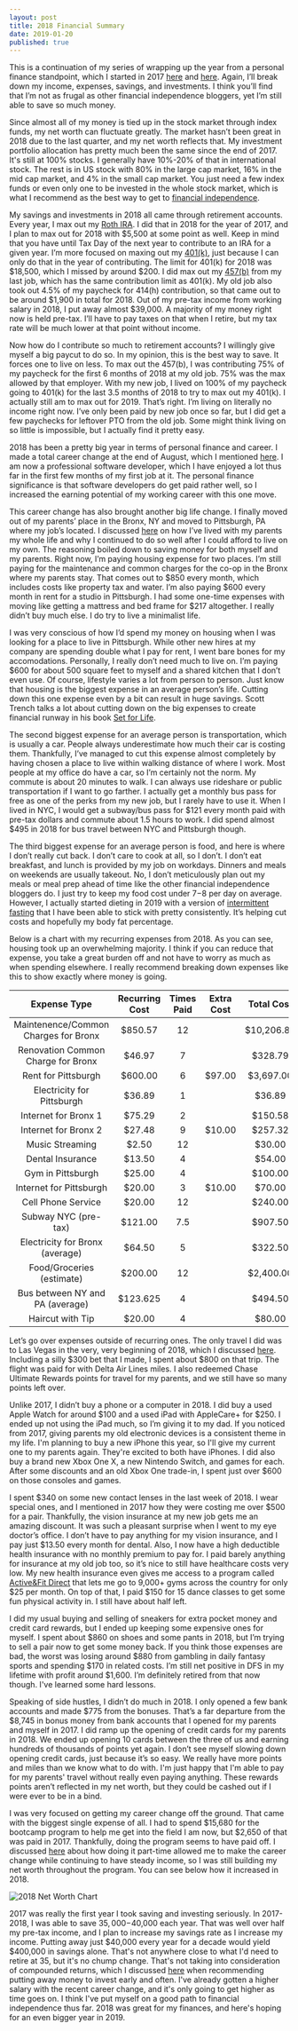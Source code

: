 ```yaml
---
layout: post
title: 2018 Financial Summary
date: 2019-01-20
published: true
---
```


This is a continuation of my series of wrapping up the year from a personal finance standpoint, which I started in 2017 [here](http://www.marcopchen.com/2017/12/31/2017-financial-summary-part-1.html) and [here](http://www.marcopchen.com/2017/12/31/2017-financial-summary-part-2.html). Again, I’ll break down my income, expenses, savings, and investments. I think you’ll find that I’m not as frugal as other financial independence bloggers, yet I’m still able to save so much money.

Since almost all of my money is tied up in the stock market through index funds, my net worth can fluctuate greatly. The market hasn’t been great in 2018 due to the last quarter, and my net worth reflects that. My investment portfolio allocation has pretty much been the same since the end of 2017. It's still at 100% stocks. I generally have 10%-20% of that in international stock. The rest is in US stock with 80% in the large cap market, 16% in the mid cap market, and 4% in the small cap market. You just need a few index funds or even only one to be invested in the whole stock market, which is what I recommend as the best way to get to [financial independence](https://en.wikipedia.org/wiki/Financial_independence).

My savings and investments in 2018 all came through retirement accounts. Every year, I max out my [Roth IRA](https://www.bogleheads.org/wiki/Roth_ira). I did that in 2018 for the year of 2017, and I plan to max out for 2018 with $5,500 at some point as well. Keep in mind that you have until Tax Day of the next year to contribute to an IRA for a given year. I’m more focused on maxing out my [401(k)](https://www.bogleheads.org/wiki/401(k)), just because I can only do that in the year of contributing. The limit for 401(k) for 2018 was $18,500, which I missed by around $200. I did max out my [457(b)](https://www.bogleheads.org/wiki/457(b)) from my last job, which has the same contribution limit as 401(k). My old job also took out 4.5% of my paycheck for 414(h) contribution, so that came out to be around $1,900 in total for 2018. Out of my pre-tax income from working salary in 2018, I put away almost $39,000. A majority of my money right now is held pre-tax. I’ll have to pay taxes on that when I retire, but my tax rate will be much lower at that point without income.

Now how do I contribute so much to retirement accounts? I willingly give myself a big paycut to do so. In my opinion, this is the best way to save. It forces one to live on less. To max out the 457(b), I was contributing 75% of my paycheck for the first 6 months of 2018 at my old job. 75% was the max allowed by that employer. With my new job, I lived on 100% of my paycheck going to 401(k) for the last 3.5 months of 2018 to try to max out my 401(k). I actually still am to max out for 2019. That’s right. I’m living on literally no income right now. I’ve only been paid by new job once so far, but I did get a few paychecks for leftover PTO from the old job. Some might think living on so little is impossible, but I actually find it pretty easy.

2018 has been a pretty big year in terms of personal finance and career. I made a total career change at the end of August, which I mentioned [here](http://www.marcopchen.com/2018/08/20/truth-about-coding-bootcamps.html). I am now a professional software developer, which I have enjoyed a lot thus far in the first few months of my first job at it. The personal finance significance is that software developers do get paid rather well, so I increased the earning potential of my working career with this one move.

This career change has also brought another big life change. I finally moved out of my parents’ place in the Bronx, NY and moved to Pittsburgh, PA where my job’s located. I discussed [here](http://www.marcopchen.com/2018/01/19/why-i-choose-to-live-with-my-parents.html) on how I’ve lived with my parents my whole life and why I continued to do so well after I could afford to live on my own. The reasoning boiled down to saving money for both myself and my parents. Right now, I’m paying housing expense for two places. I’m still paying for the maintenance and common charges for the co-op in the Bronx where my parents stay. That comes out to $850 every month, which includes costs like property tax and water. I’m also paying $600 every month in rent for a studio in Pittsburgh. I had some one-time expenses with moving like getting a mattress and bed frame for $217 altogether. I really didn’t buy much else. I do try to live a minimalist life.

I was very conscious of how I’d spend my money on housing when I was looking for a place to live in Pittsburgh. While other new hires at my company are spending double what I pay for rent, I went bare bones for my accomodations. Personally, I really don’t need much to live on. I’m paying $600 for about 500 square feet to myself and a shared kitchen that I don’t even use. Of course, lifestyle varies a lot from person to person. Just know that housing is the biggest expense in an average person’s life. Cutting down this one expense even by a bit can result in huge savings. Scott Trench talks a lot about cutting down on the big expenses to create financial runway in his book [Set for Life](https://www.amazon.com/gp/product/0997584718/ref=as_li_tl?ie=UTF8&camp=1789&creative=9325&creativeASIN=0997584718&linkCode=as2&tag=marcopchen-20&linkId=b16d83567afbfd75b7d60f33f4bc3995).

The second biggest expense for an average person is transportation, which is usually a car. People always underestimate how much their car is costing them. Thankfully, I’ve managed to cut this expense almost completely by having chosen a place to live within walking distance of where I work. Most people at my office do have a car, so I’m certainly not the norm. My commute is about 20 minutes to walk. I can always use rideshare or public transportation if I want to go farther. I actually get a monthly bus pass for free as one of the perks from my new job, but I rarely have to use it. When I lived in NYC, I would get a subway/bus pass for $121 every month paid with pre-tax dollars and commute about 1.5 hours to work. I did spend almost $495 in 2018 for bus travel between NYC and Pittsburgh though.

The third biggest expense for an average person is food, and here is where I don’t really cut back. I don’t care to cook at all, so I don’t. I don’t eat breakfast, and lunch is provided by my job on workdays. Dinners and meals on weekends are usually takeout. No, I don’t meticulously plan out my meals or meal prep ahead of time like the other financial independence bloggers do. I just try to keep my food cost under $7-$8 per day on average. However, I actually started dieting in 2019 with a version of [intermittent fasting](https://en.wikipedia.org/wiki/Intermittent_fasting) that I have been able to stick with pretty consistently. It’s helping cut costs and hopefully my body fat percentage.  

Below is a chart with my recurring expenses from 2018. As you can see, housing took up an overwhelming majority. I think if you can reduce that expense, you take a great burden off and not have to worry as much as when spending elsewhere. I really recommend breaking down expenses like this to show exactly where money is going.

**Expense Type**|**Recurring Cost**|**Times Paid**|**Extra Cost**|**Total Cost**
:-----:|:-----:|:-----:|:-----:|:-----:
Maintenence/Common Charges for Bronx|$850.57|12| |$10,206.84
Renovation Common Charge for Bronx|$46.97|7| |$328.79
Rent for Pittsburgh|$600.00|6|$97.00|$3,697.00
Electricity for Pittsburgh|$36.89|1| |$36.89
Internet for Bronx 1|$75.29|2| |$150.58
Internet for Bronx 2|$27.48|9|$10.00|$257.32
Music Streaming|$2.50|12| |$30.00
Dental Insurance|$13.50|4| |$54.00
Gym in Pittsburgh|$25.00|4| |$100.00
Internet for Pittsburgh|$20.00|3|$10.00|$70.00
Cell Phone Service|$20.00|12| |$240.00
Subway NYC (pre-tax)|$121.00|7.5| |$907.50
Electricity for Bronx (average)|$64.50|5| |$322.50
Food/Groceries (estimate)|$200.00|12| |$2,400.00
Bus between NY and PA (average)|$123.625|4| |$494.50
Haircut with Tip|$20.00|4| |$80.00

Let’s go over expenses outside of recurring ones. The only travel I did was to Las Vegas in the very, very beginning of 2018, which I discussed [here](http://www.marcopchen.com/2018/01/08/kicking-off-the-year-in-vegas.html). Including a silly $300 bet that I made, I spent about $800 on that trip. The flight was paid for with Delta Air Lines miles. I also redeemed Chase Ultimate Rewards points for travel for my parents, and we still have so many points left over.

Unlike 2017, I didn’t buy a phone or a computer in 2018. I did buy a used Apple Watch for around $100 and a used iPad with AppleCare+ for $250. I ended up not using the iPad much, so I’m giving it to my dad. If you noticed from 2017, giving parents my old electronic devices is a consistent theme in my life. I'm planning to buy a new iPhone this year, so I'll give my current one to my parents again. They're excited to both have iPhones. I did also buy a brand new Xbox One X, a new Nintendo Switch, and games for each. After some discounts and an old Xbox One trade-in, I spent just over $600 on those consoles and games.

I spent $340 on some new contact lenses in the last week of 2018. I wear special ones, and I mentioned in 2017 how they were costing me over $500 for a pair. Thankfully, the vision insurance at my new job gets me an amazing discount. It was such a pleasant surprise when I went to my eye doctor’s office. I don’t have to pay anything for my vision insurance, and I pay just $13.50 every month for dental. Also, I now have a high deductible health insurance with no monthly premium to pay for. I paid barely anything for insurance at my old job too, so it’s nice to still have healthcare costs very low. My new health insurance even gives me access to a program called [Active&Fit Direct](https://activeandfitdirect.com/) that lets me go to 9,000+ gyms across the country for only $25 per month. On top of that, I paid $150 for 15 dance classes to get some fun physical activity in. I still have about half left.

I did my usual buying and selling of sneakers for extra pocket money and credit card rewards, but I ended up keeping some expensive ones for myself. I spent about $860 on shoes and some pants in 2018, but I’m trying to sell a pair now to get some money back. If you think those expenses are bad, the worst was losing around $880 from gambling in daily fantasy sports and spending $170 in related costs. I’m still net positive in DFS in my lifetime with profit around $1,600. I’m definitely retired from that now though. I've learned some hard lessons.

Speaking of side hustles, I didn’t do much in 2018. I only opened a few bank accounts and made $775 from the bonuses. That’s a far departure from the $8,745 in bonus money from bank accounts that I opened for my parents and myself in 2017. I did ramp up the opening of credit cards for my parents in 2018. We ended up opening 10 cards between the three of us and earning hundreds of thousands of points yet again. I don’t see myself slowing down opening credit cards, just because it’s so easy. We really have more points and miles than we know what to do with. I'm just happy that I'm able to pay for my parents' travel without really even paying anything. These rewards points aren’t reflected in my net worth, but they could be cashed out if I were ever to be in a bind.

I was very focused on getting my career change off the ground. That came with the biggest single expense of all. I had to spend $15,680 for the bootcamp program to help me get into the field I am now, but $2,650 of that was paid in 2017. Thankfully, doing the program seems to have paid off. I discussed [here](http://www.marcopchen.com/2018/10/30/my-part-time-bootcamp-experience.html) about how doing it part-time allowed me to make the career change while continuing to have steady income, so I was still building my net worth throughout the program. You can see below how it increased in 2018.

![2018 Net Worth Chart](http://www.marcopchen.com/2018-net-worth.png)

2017 was really the first year I took saving and investing seriously. In 2017-2018, I was able to save $35,000-$40,000 each year. That was well over half my pre-tax income, and I plan to increase my savings rate as I increase my income. Putting away just $40,000 every year for a decade would yield $400,000 in savings alone. That's not anywhere close to what I'd need to retire at 35, but it's no chump change. That's not taking into consideration of compounded returns, which I discussed [here](http://www.marcopchen.com/2017/12/30/why-you-should-max-out-your-401k.html) when recommending putting away money to invest early and often. I've already gotten a higher salary with the recent career change, and it's only going to get higher as time goes on. I think I've put myself on a good path to financial independence thus far. 2018 was great for my finances, and here's hoping for an even bigger year in 2019.
